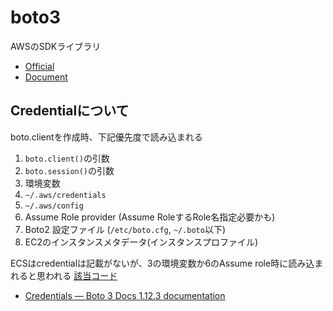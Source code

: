 # boto3

AWSのSDKライブラリ

- [Official](https://aws.amazon.com/jp/sdk-for-python/)
- [Document](https://boto3.amazonaws.com/v1/documentation/api/latest/index.html)


## Credentialについて

boto.clientを作成時、下記優先度で読み込まれる

1. `boto.client()`の引数
2. `boto.session()`の引数
3. 環境変数
4. `~/.aws/credentials`
5. `~/.aws/config`
6. Assume Role provider (Assume RoleするRole名指定必要かも)
7. Boto2 設定ファイル (`/etc/boto.cfg`, `~/.boto`以下)
8. EC2のインスタンスメタデータ(インスタンスプロファイル)

ECSはcredentialは記載がないが、3の環境変数か6のAssume role時に読み込まれると思われる
[該当コード](https://github.com/boto/botocore/blob/develop/botocore/credentials.py#L70-L89)

- [Credentials — Boto 3 Docs 1.12.3 documentation](https://boto3.amazonaws.com/v1/documentation/api/latest/guide/configuration.html)